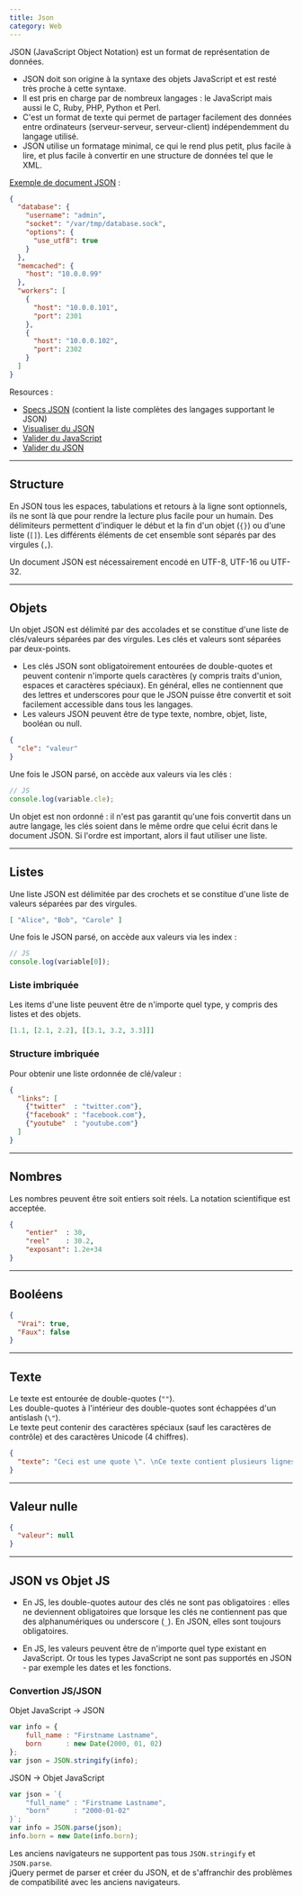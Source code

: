 ```yaml
---
title: Json
category: Web
---
```


JSON (JavaScript Object Notation) est un format de représentation de données.
- JSON doit son origine à la syntaxe des objets JavaScript et est resté très proche à cette syntaxe.
- Il est pris en charge par de nombreux langages : le JavaScript mais aussi le C, Ruby, PHP, Python et Perl.
- C'est un format de texte qui permet de partager facilement des données entre ordinateurs (serveur-serveur, serveur-client) indépendemment du langage utilisé.
- JSON utilise un formatage minimal, ce qui le rend plus petit, plus facile à lire, et plus facile à convertir en une structure de données tel que le XML.

<ins>Exemple de document JSON</ins> :

``` json
{
  "database": {
    "username": "admin",
    "socket": "/var/tmp/database.sock", 
    "options": {
      "use_utf8": true
    }
  },
  "memcached": {
    "host": "10.0.0.99"
  },
  "workers": [
    {
      "host": "10.0.0.101", 
      "port": 2301
    }, 
    {
      "host": "10.0.0.102", 
      "port": 2302
    }
  ]
}
```

Resources :
- [Specs JSON](http://json.org/) (contient la liste complètes des langages supportant le JSON)
- [Visualiser du JSON](jsoneditoronline.org)
- [Valider du JavaScript](www.jshint.com)
- [Valider du JSON](jsonlint.com)

---

## Structure

En JSON tous les espaces, tabulations et retours à la ligne sont optionnels, ils ne sont là que pour rendre la lecture plus facile pour un humain.
Des délimiteurs permettent d'indiquer le début et la fin d'un objet (`{}`) ou d'une liste (`[]`).
Les différents éléments de cet ensemble sont séparés par des virgules (`,`).

Un document JSON est nécessairement encodé en UTF-8, UTF-16 ou UTF-32.

---

## Objets

Un objet JSON est délimité par des accolades et se constitue d'une liste de clés/valeurs séparées par des virgules.
Les clés et valeurs sont séparées par deux-points.

* Les clés JSON sont obligatoirement entourées de double-quotes et peuvent contenir n'importe quels caractères (y compris traits d'union, espaces et caractères spéciaux). En général, elles ne contiennent que des lettres et underscores pour que le JSON puisse être convertit et soit facilement accessible dans tous les langages.
* Les valeurs JSON peuvent être de type texte, nombre, objet, liste, booléan ou null.

``` json
{
  "cle": "valeur"
}
```

Une fois le JSON parsé, on accède aux valeurs via les clés :

``` js
// JS
console.log(variable.cle);
```

Un objet est non ordonné : il n'est pas garantit qu'une fois convertit dans un autre langage, les clés soient dans le même ordre que celui écrit dans le document JSON. Si l'ordre est important, alors il faut utiliser une liste.

---

## Listes

Une liste JSON est délimitée par des crochets et se constitue d'une liste de valeurs séparées par des virgules.

``` json
[ "Alice", "Bob", "Carole" ]
```

Une fois le JSON parsé, on accède aux valeurs via les index :

``` js
// JS
console.log(variable[0]);
```

### Liste imbriquée

Les items d'une liste peuvent être de n'importe quel type, y compris des listes et des objets.

``` json
[1.1, [2.1, 2.2], [[3.1, 3.2, 3.3]]]
```

### Structure imbriquée

Pour obtenir une liste ordonnée de clé/valeur :

``` json
{
  "links": [
    {"twitter"  : "twitter.com"},
    {"facebook" : "facebook.com"},
    {"youtube"  : "youtube.com"}
  ]
}
```

---

## Nombres

Les nombres peuvent être soit entiers soit réels. La notation scientifique est acceptée.

``` json
{
    "entier"  : 30,
    "reel"    : 30.2,
    "exposant": 1.2e+34
}
```

---

## Booléens

``` json
{
  "Vrai": true,
  "Faux": false 
}
```

---

## Texte

Le texte est entourée de double-quotes (`""`).  
Les double-quotes à l'intérieur des double-quotes sont échappées d'un antislash (`\"`).  
Le texte peut contenir des caractères spéciaux (sauf les caractères de contrôle) et des caractères Unicode (4 chiffres).

``` json
{
  "texte": "Ceci est une quote \". \nCe texte contient plusieurs lignes. \nEt un caractère Unicode \u263A"
}
```

---

## Valeur nulle

``` json
{
  "valeur": null
}

```

---

## JSON vs Objet JS

- En JS, les double-quotes autour des clés ne sont pas obligatoires : elles ne deviennent obligatoires que lorsque les clés ne contiennent pas que des alphanumériques ou underscore (`_`).
  En JSON, elles sont toujours obligatoires.

- En JS, les valeurs peuvent être de n'importe quel type existant en JavaScript.
  Or tous les types JavaScript ne sont pas supportés en JSON - par exemple les dates et les fonctions.

### Convertion JS/JSON

Objet JavaScript &rarr; JSON

``` js
var info = {
    full_name : "Firstname Lastname",
    born      : new Date(2000, 01, 02)
};
var json = JSON.stringify(info);
```

JSON &rarr; Objet JavaScript

``` js
var json = `{
    "full_name" : "Firstname Lastname",
    "born"      : "2000-01-02"
}`;
var info = JSON.parse(json);
info.born = new Date(info.born);
```

Les anciens navigateurs ne supportent pas tous `JSON.stringify` et `JSON.parse`.  
jQuery permet de parser et créer du JSON, et de s'affranchir des problèmes de compatibilité avec les anciens navigateurs.
